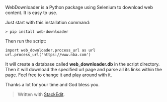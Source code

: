 WebDownloader is a Python package using Selenium to download web content. It is easy to use. 

Just start with this installation command:

    > pip install web-downloader

Then run the script:

    import web_downloader.process_url as url
    url.process_url('https://www.nba.com')

It will create a database called **web_downloader.db** in the script directory. Then it will download the specified url page and parse all its links within the page. Feel free to change it and play around with it.

Thanks a lot for your time and God bless you.

> Written with [StackEdit](https://stackedit.io/).
